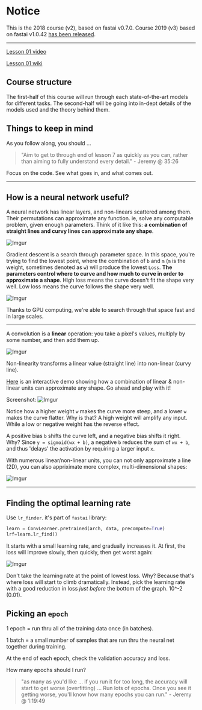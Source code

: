 # Notice

This is the 2018 course (v2), based on fastai v0.7.0. Course 2019 (v3) based on fastai v1.0.42 [has been released](https://www.fast.ai/2019/01/24/course-v3/).

---

[Lesson 01 video](https://youtu.be/IPBSB1HLNLo)

[Lesson 01 wiki](https://forums.fast.ai/t/wiki-lesson-1/9398)

## Course structure
The first-half of this course will run through each state-of-the-art models for different tasks. The second-half will be going into in-dept details of the models used and the theory behind them.

## Things to keep in mind

As you follow along, you should ...

> "Aim to get to through end of lesson 7 as quickly as you can, rather than aiming to fully understand every detail." - Jeremy @ 35:26

Focus on the code. See what goes in, and what comes out.

---

## How is a neural network useful?

A neural network has linear layers, and non-linears scattered among them. Their permutations can approximate any function. ie, solve any computable problem, given enough parameters. Think of it like this: __a combination of straight lines and curvy lines can approximate any shape__.

![Imgur](https://i.imgur.com/aufqpRw.png)

Gradient descent is a search through parameter space. In this space, you're trying to find the lowest point, where the combination of `b` and `m` (`m` is the weight, sometimes denoted as `w`) will produce the lowest `Loss`. __The parameters control where to curve and how much to curve in order to approximate a shape__. High loss means the curve doesn't fit the shape very well. Low loss means the curve follows the shape very well.

![Imgur](https://i.imgur.com/6j7AshF.png)

Thanks to GPU computing, we're able to search through that space fast and in large scales.

---

A convolution is a __linear__ operation: you take a pixel's values, multiply by some number, and then add them up.

![Imgur](https://i.imgur.com/RrACTtx.png)

Non-linearity transforms a linear value (straight line) into non-linear (curvy line).

[Here](http://neuralnetworksanddeeplearning.com/chap4.html) is an interactive demo showing how a combination of linear & non-linear units can approximate any shape. Go ahead and play with it!

Screenshot:
![Imgur](https://i.imgur.com/dEMrXUf.png)
 
 Notice how a higher weight `w` makes the curve more steep, and a lower `w` makes the curve flatter. Why is that? A high weight will amplify any input. While a low or negative weight has the reverse effect.
 
 A positive bias `b` shifts the curve left, and a negative bias shifts it right. Why? Since `y = sigmoid(wx + b)`, a negative `b` reduces the sum of `wx + b`, and thus 'delays' the activation by requiring a larger input `x`.

With numerous linear/non-linear units, you can not only approximate a line (2D), you can also appriximate more complex, multi-dimensional shapes:

![Imgur](https://i.imgur.com/dmrCAm2.png)

---

## Finding the optimal learning rate
Use `lr_finder`. it's part of `fastai` library:

```python
learn = ConvLearner.pretrained(arch, data, precompute=True)
lrf=learn.lr_find()
```

It starts with a small learning rate, and gradually increases it. At first, the loss will improve slowly, then quickly, then get worst again:

![Imgur](https://i.imgur.com/LOGGwJO.png)

Don't take the learning rate at the point of lowest loss. Why? Because that's where loss will start to climb dramatically. Instead, pick the learning rate with a good reduction in loss *just before* the bottom of the graph. 10^-2 (0.01).

## Picking an `epoch`
1 epoch = run thru all of the training data once (in batches).

1 batch = a small number of samples that are run thru the neural net together during training.

At the end of each epoch, check the validation accuracy and loss.

How many epochs should I run?
> "as many as you'd like ... if you run it for too long, the accuracy will start to get worse (overfitting) ... Run lots of epochs. Once you see it getting worse, you'll know how many epochs you can run." - Jeremy @ 1:19:49
